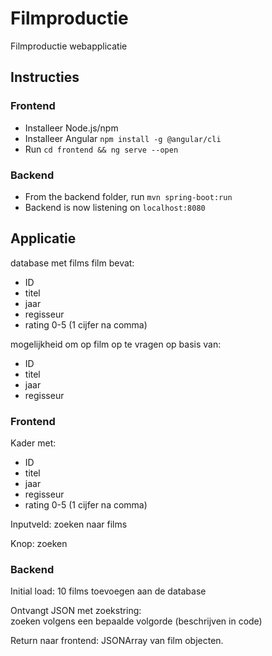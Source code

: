 # Filmproductie
Filmproductie webapplicatie

## Instructies
### Frontend
- Installeer Node.js/npm
- Installeer Angular `npm install -g @angular/cli`
- Run `cd frontend && ng serve --open`
### Backend
- From the backend folder, run `mvn spring-boot:run`
- Backend is now listening on `localhost:8080`

## Applicatie
 database met films
    film bevat:
- ID
- titel
- jaar
- regisseur 
- rating 0-5 (1 cijfer na comma)

mogelijkheid om op film op te vragen op basis van:
- ID
- titel
- jaar
- regisseur

### Frontend
Kader met: 
- ID
- titel
- jaar
- regisseur
- rating 0-5 (1 cijfer na comma)

Inputveld: zoeken naar films

Knop: zoeken

 
### Backend
Initial load:  10 films toevoegen aan de database
    
Ontvangt JSON met zoekstring:  
    zoeken volgens een bepaalde volgorde (beschrijven in code)

Return naar frontend:
    JSONArray van film objecten.

